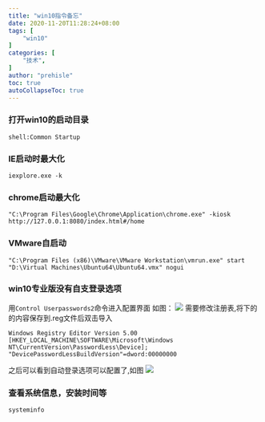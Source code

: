 ```yaml
---
title: "win10指令备忘"
date: 2020-11-20T11:28:24+08:00
tags: [
    "win10"
]
categories: [
    "技术",
]
author: "prehisle"
toc: true
autoCollapseToc: true
---
```


### 打开win10的启动目录
```
shell:Common Startup
```

### IE启动时最大化
```
iexplore.exe -k
```

### chrome启动最大化
```
"C:\Program Files\Google\Chrome\Application\chrome.exe" -kiosk http://127.0.0.1:8080/index.html#/home
```

### VMware自启动
```
"C:\Program Files (x86)\VMware\VMware Workstation\vmrun.exe" start "D:\Virtual Machines\Ubuntu64\Ubuntu64.vmx" nogui
```

### win10专业版没有自支登录选项
用`Control Userpasswords2`命令进入配置界面
如图：
![](https://note.youdao.com/yws/public/resource/40e7acccfd342428f39d3dc7cca9ce31/xmlnote/WEBRESOURCE09a9436d95a440489307c235c8ae6f63/141)
需要修改注册表,将下的的内容保存到.reg文件后双击导入
```
Windows Registry Editor Version 5.00
[HKEY_LOCAL_MACHINE\SOFTWARE\Microsoft\Windows NT\CurrentVersion\PasswordLess\Device];
"DevicePasswordLessBuildVersion"=dword:00000000
```
之后可以看到自动登录选项可以配置了,如图
![](https://note.youdao.com/yws/public/resource/40e7acccfd342428f39d3dc7cca9ce31/xmlnote/WEBRESOURCE2171565b968846218a08b4c0c2e105d3/142)


### 查看系统信息，安装时间等
```
systeminfo
```